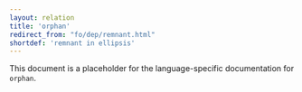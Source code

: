 ```yaml
---
layout: relation
title: 'orphan'
redirect_from: "fo/dep/remnant.html"
shortdef: 'remnant in ellipsis'
---
```


This document is a placeholder for the language-specific documentation
for `orphan`.
